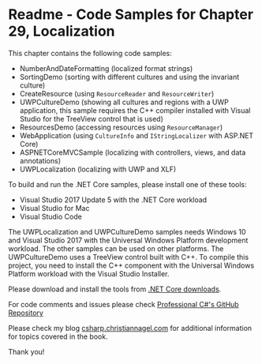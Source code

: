 # Readme - Code Samples for Chapter 29, Localization

This chapter contains the following code samples:

* NumberAndDateFormatting (localized format strings)
* SortingDemo (sorting with different cultures and using the invariant culture)
* CreateResource (using `ResourceReader` and `ResourceWriter`)
* UWPCultureDemo (showing all cultures and regions with a UWP application, this sample requires the C++ compiler installed with Visual Studio for the TreeView control that is used)
* ResourcesDemo (accessing resources using `ResourceManager`)
* WebApplication (using `CultureInfo` and `IStringLocalizer` with ASP.NET Core)
* ASPNETCoreMVCSample (localizing with controllers, views, and data annotations)
* UWPLocalization (localizing with UWP and XLF)

To build and run the .NET Core samples, please install one of these tools:

* Visual Studio 2017 Update 5 with the .NET Core workload
* Visual Studio for Mac
* Visual Studio Code

The UWPLocalization and UWPCultureDemo samples needs Windows 10 and Visual Studio 2017 with the Universal Windows Platform development workload. The other samples can be used on other platforms.
The UWPCultureDemo uses a TreeView control built with C++. To compile this project, you need to install the C++ component with the Universal Windows Platform workload with the Visual Studio Installer.

Please download and install the tools from [.NET Core downloads](https://www.microsoft.com/net/core).
 
For code comments and issues please check [Professional C#'s GitHub Repository](https://github.com/ProfessionalCSharp/ProfessionalCSharp7)

Please check my blog [csharp.christiannagel.com](https://csharp.christiannagel.com "csharp.christiannagel.com") for additional information for topics covered in the book.

Thank you!